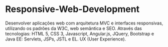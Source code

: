 # Responsive-Web-Development
Desenvolver aplicações web com arquitetura MVC e interfaces responsivas, utilizando os padrões da W3C, web semântica e SEO. Através das tecnologias: HTML 5, CSS 3, Javascript, Angular.js, JQuery, Bootstrap e Java EE: Servlets, JSPs, JSTL e EL. UX (User Experience).

